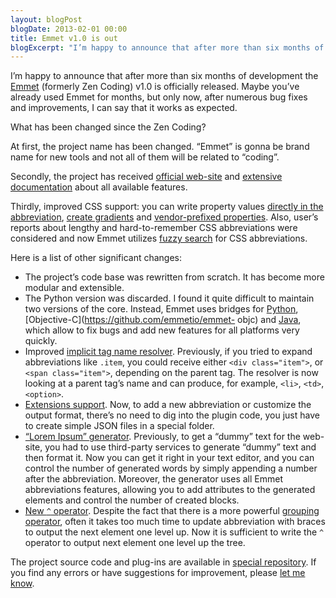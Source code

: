 ```yaml
---
layout: blogPost
blogDate: 2013-02-01 00:00
title: Emmet v1.0 is out
blogExcerpt: "I’m happy to announce that after more than six months of development the Emmet v1.0 is officially released. Maybe you’ve already used Emmet for months, but only now, after numerous bug fixes and improvements, I can say that it works as expected."
---
```

I’m happy to announce that after more than six months of development the [Emmet](http://emmet.io) (formerly Zen Coding) v1.0 is officially released. Maybe you’ve already used Emmet for months, but only now, after numerous bug fixes and improvements, I can say that it works as expected.

What has been changed since the Zen Coding?

At first, the project name has been changed. “Emmet” is gonna be brand name for new tools and not all of them will be related to “coding”.

Secondly, the project has received [official web-site](http://emmet.io) and [extensive documentation](http://docs.emmet.io) about all available features.

Thirdly, improved CSS support: you can write property values [directly in the abbreviation](http://docs.emmet.io/css-abbreviations/), [create gradients](http://docs.emmet.io/css-abbreviations/gradients/) and [vendor-prefixed properties](http://docs.emmet.io/css-abbreviations/vendor-prefixes/). Also, user’s reports about lengthy and hard-to-remember CSS abbreviations were considered and now Emmet utilizes [fuzzy search](http://docs.emmet.io/css-abbreviations/fuzzy-search/) for CSS abbreviations.

Here is a list of other significant changes:

* The project’s code base was rewritten from scratch. It has become more modular and extensible.
* The Python version was discarded. I found it quite difficult to maintain two versions of the core. Instead, Emmet uses bridges for [Python](https://github.com/sergeche/emmet-sublime/tree/master/emmet), [Objective-C](https://github.com/emmetio/emmet- objc) and [Java](https://github.com/emmetio/emmet-eclipse), which allow to fix bugs and add new features for all platforms very quickly.
* Improved [implicit tag name resolver](http://docs.emmet.io/abbreviations/implicit-names/). Previously, if you tried to expand abbreviations like `.item`, you could receive either `<div class="item">`, or `<span class="item">`, depending on the parent tag. The resolver is now looking at a parent tag’s name and can produce, for example, `<li>`, `<td>`, `<option>`.
* [Extensions support](http://docs.emmet.io/customization/). Now, to add a new abbreviation or customize the output format, there’s no need to dig into the plugin code, you just have to create simple JSON files in a special folder.
* [“Lorem Ipsum” generator](http://docs.emmet.io/abbreviations/lorem-ipsum/). Previously, to get a “dummy” text for the web-site, you had to use third-party services to generate “dummy” text and then format it. Now you can get it right in your text editor, and you can control the number of generated words by simply appending a number after the abbreviation. Moreover, the generator uses all Emmet abbreviations features, allowing you to add attributes to the generated elements and control the number of created blocks.
* [New `^` operator](http://docs.emmet.io/abbreviations/syntax/#climb-up-). Despite the fact that there is a more powerful [grouping operator](http://docs.emmet.io/abbreviations/syntax/#grouping-), often it takes too much time to update abbreviation with braces to output the next element one level up. Now it is sufficient to write the `^` operator to output next element one level up the tree.

The project source code and plug-ins are available in [special repository](https://github.com/emmetio). If you find any errors or have suggestions for improvement, please [let me know](https://github.com/emmetio/emmet/issues).